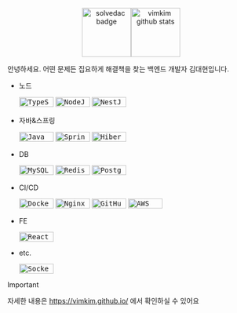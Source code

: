<p align='center'>
  <img height=100 src="http://mazassumnida.wtf/api/v2/generate_badge?boj=dkbkjn" alt="solvedac badge" /><img height=100 src="https://github-readme-stats.vercel.app/api?username=vimkim&theme=dark&show_icons=true" alt="vimkim github stats" />
</p>

안녕하세요. 어떤 문제든 집요하게 해결책을 찾는 백엔드 개발자 김대현입니다.

<div align='left'>


- 노드

  <kbd><img alt="TypeScript" src="https://img.shields.io/badge/typescript-%23007ACC.svg?style=for-the-badge&logo=typescript&logoColor=white" width="70" height="20" /></kbd>
<kbd><img alt="NodeJS" src="https://img.shields.io/badge/node.js-6DA55F?style=for-the-badge&logo=node.js&logoColor=white" width="70" height="20" /></kbd>
<kbd><img alt="NestJS" src="https://img.shields.io/badge/nestjs-%23E0234E.svg?style=for-the-badge&logo=nestjs&logoColor=white" width="70" height="20" /></kbd>

- 자바&스프링

  <kbd><img alt="Java" src="https://img.shields.io/badge/java-%23ED8B00.svg?style=for-the-badge&logo=openjdk&logoColor=white" width="70" height="20" /></kbd>
<kbd><img alt="Spring" src="https://img.shields.io/badge/spring-%236DB33F.svg?style=for-the-badge&logo=spring&logoColor=white" width="70" height="20" /></kbd>
<kbd><img alt="Hibernate" src="https://img.shields.io/badge/Hibernate-59666C?style=for-the-badge&logo=Hibernate&logoColor=white" width="70" height="20" /></kbd>

- DB

  <kbd><img alt="MySQL" src="https://img.shields.io/badge/mysql-%2300f.svg?style=for-the-badge&logo=mysql&logoColor=white" width="70" height="20" /></kbd>
<kbd><img alt="Redis" src="https://img.shields.io/badge/redis-%23DD0031.svg?style=for-the-badge&logo=redis&logoColor=white" width="70" height="20" /></kbd>
<kbd><img alt="Postgres" src="https://img.shields.io/badge/postgres-%23316192.svg?style=for-the-badge&logo=postgresql&logoColor=white" width="70" height="20" /></kbd>

- CI/CD

  <kbd><img alt="Docker" src="https://img.shields.io/badge/docker-%230db7ed.svg?style=for-the-badge&logo=docker&logoColor=white" width="70" height="20" /></kbd>
<kbd><img alt="Nginx" src="https://img.shields.io/badge/nginx-%23009639.svg?style=for-the-badge&logo=nginx&logoColor=white" width="70" height="20" /></kbd>
<kbd><img alt="GitHub Actions" src="https://img.shields.io/badge/github%20actions-%232671E5.svg?style=for-the-badge&logo=githubactions&logoColor=white" width="70" height="20" /></kbd>
<kbd><img alt="AWS" src="https://img.shields.io/badge/AWS-%23FF9900.svg?style=for-the-badge&logo=amazon-aws&logoColor=white" width="70" height="20" /></kbd>

- FE

  <kbd><img alt="React" src="https://img.shields.io/badge/react-%2320232a.svg?style=for-the-badge&logo=react&logoColor=%2361DAFB" width="70" height="20" /></kbd>

- etc.

  <kbd><img alt="Socket.io" src="https://img.shields.io/badge/Socket.io-black?style=for-the-badge&logo=socket.io&badgeColor=010101" width="70" height="20" /></kbd>

<!--
![TypeScript](https://img.shields.io/badge/typescript-%23007ACC.svg?style=for-the-badge&logo=typescript&logoColor=white)
![NodeJS](https://img.shields.io/badge/node.js-6DA55F?style=for-the-badge&logo=node.js&logoColor=white)
![NestJS](https://img.shields.io/badge/nestjs-%23E0234E.svg?style=for-the-badge&logo=nestjs&logoColor=white)

![Java](https://img.shields.io/badge/java-%23ED8B00.svg?style=for-the-badge&logo=openjdk&logoColor=white)
![Spring](https://img.shields.io/badge/spring-%236DB33F.svg?style=for-the-badge&logo=spring&logoColor=white)
![Hibernate](https://img.shields.io/badge/Hibernate-59666C?style=for-the-badge&logo=Hibernate&logoColor=white)

![MySQL](https://img.shields.io/badge/mysql-%2300f.svg?style=for-the-badge&logo=mysql&logoColor=white)
![Redis](https://img.shields.io/badge/redis-%23DD0031.svg?style=for-the-badge&logo=redis&logoColor=white)
![Postgres](https://img.shields.io/badge/postgres-%23316192.svg?style=for-the-badge&logo=postgresql&logoColor=white)
![Socket.io](https://img.shields.io/badge/Socket.io-black?style=for-the-badge&logo=socket.io&badgeColor=010101)

![Docker](https://img.shields.io/badge/docker-%230db7ed.svg?style=for-the-badge&logo=docker&logoColor=white)
![Nginx](https://img.shields.io/badge/nginx-%23009639.svg?style=for-the-badge&logo=nginx&logoColor=white)
![GitHub Actions](https://img.shields.io/badge/github%20actions-%232671E5.svg?style=for-the-badge&logo=githubactions&logoColor=white)
![AWS](https://img.shields.io/badge/AWS-%23FF9900.svg?style=for-the-badge&logo=amazon-aws&logoColor=white)

![React](https://img.shields.io/badge/react-%2320232a.svg?style=for-the-badge&logo=react&logoColor=%2361DAFB)
-->
</div>

> [!IMPORTANT]
> 자세한 내용은 <https://vimkim.github.io/> 에서 확인하실 수 있어요
